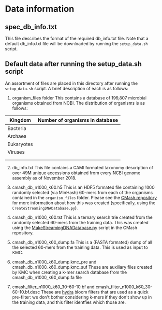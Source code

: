 # Data information

## spec_db_info.txt
This file describes the format of the required db_info.txt file. Note that a default db_info.txt file will be downloaded by running the `setup_data.sh` script.

## Default data after running the setup_data.sh script

An assortment of files are placed in this directory after running the `setup_data.sh` script. A brief description of each is as follows:

1. organism_files folder
This contains a database of 199,807 microbial organisms obtained from NCBI. The distribution of organisms is as follows:

| Kingdom    | Number of organisms in database |
|------------|---------------------------------|
|Bacteria    |                                 |
|Archaea     |                                 |
|Eukaryotes  |                                 |
|Viruses     |                                 |
|            |                                 |
|            |                                 |

2. db_info.txt
This file contains a CAMI formated taxonomy description of over 49M unique accessions obtained from every NCBI genome assembly as of November 2018.

3. cmash_db_n1000_k60.h5
This is an HDF5 formated file containing 1000 randomly selected (via MinHash) 60-mers from each of the organisms contained in the `organism_files` folder. Please see the [CMash repository](https://github.com/dkoslicki/CMash) for more information about how this was created (specifically, using the `CreateStreamingDNADatabase.py`).

4. cmash_db_n1000_k60.tst
This is a ternary search trie created from the randomly selected 60-mers from the training data. This was created using the [MakeStreamingDNADatabase.py](https://github.com/dkoslicki/CMash/blob/master/scripts/MakeStreamingDNADatabase.py) script in the CMash repository.

5. cmash_db_n1000_k60_dump.fa
This is a (FASTA formated) dump of all the selected 60-mers from the training data. This is used as input to KMC.

6. cmash_db_n1000_k60_dump.kmc_pre and cmash_db_n1000_k60_dump.kmc_suf
These are auxiliary files created by KMC when creating a k-mer search database from the cmash_db_n1000_k60_dump.fa file

7. cmash_filter_n1000_k60_30-60-10.bf and cmash_filter_n1000_k60_30-60-10.bf.desc
These are [hydra](https://github.com/crankycoder/hydra) bloom filters that are used as a quick pre-filter: we don't bother considering k-mers if they don't show up in the training data, and this filter identfies which those are.

